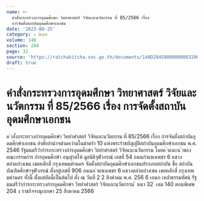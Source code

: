 ```yaml
---
name: >-
  คำสั่งกระทรวงการอุดมศึกษา วิทยาศาสตร์ วิจัยและนวัตกรรม ที่ 85/2566 เรื่อง
  การจัดตั้งสถาบันอุดมศึกษาเอกชน
date: '2023-08-25'
category: ง พิเศษ
volume: 140
section: 204
page: 32
source: 'https://ratchakitcha.soc.go.th/documents/140D204S0000000003200.pdf'
draft: true
---
```


# คำสั่งกระทรวงการอุดมศึกษา วิทยาศาสตร์ วิจัยและนวัตกรรม ที่ 85/2566 เรื่อง การจัดตั้งสถาบันอุดมศึกษาเอกชน

ค ําสั่งกระทรวงกํารอุดมศึกษํา วิทยําศําสตร์ วิจัยและนวัตกรรม ที่ 85/2566 เรื่อง กํารจัดตั้งสถําบันอุดมศึกษําเอกชน อําศัยอํานําจตํามควํามในมําตรํา 10 แห่งพระรําชบัญญัติสถําบันอุดมศึกษําเอกชน พ.ศ. 2546 รัฐมนตรีว่ํากํารกระทรวงกํารอุดมศึกษํา วิทยําศําสตร์ วิจัยและนวัตกรรม โดยค ําแนะน ําของคณะกรรมกําร กํารอุดมศึกษํา อนุญําตให้ มูลนิธิจุฬําภรณ์ เลขที่ 54 ถนนกําแพงเพชร 6 แขวงตลําดบํางเขน เขตหลักสี่ กรุงเทพมหํานคร จัดตั้งสถําบันอุดมศึกษําเอกชนประเภทสถําบัน ชื่อ สถําบันบัณฑิตศึกษําจุฬําภรณ์ ตั้งอยู่เลขที่ 906 ถนนก ําแพงเพชร 6 แขวงตลําดบํางเขน เขตหลักสี่ กรุงเทพมหํานคร ทั้งนี้ ตั้งแต่บัดนี้เป็นต้นไป สั่ง ณ วันที่ 2 2 สิงหําคม พ.ศ. 256 6 เอนก เหล่ําธรรมทัศน์ รัฐมนตรีว่ํากํารกระทรวงกํารอุดมศึกษํา วิทยําศําสตร์ วิจัยและนวัตกรรม ้ หนา 32 ่ เลม 140 ตอนพิเศษ 204 ง ราชกิจจานุเบกษา 25 สิงหาคม 2566
